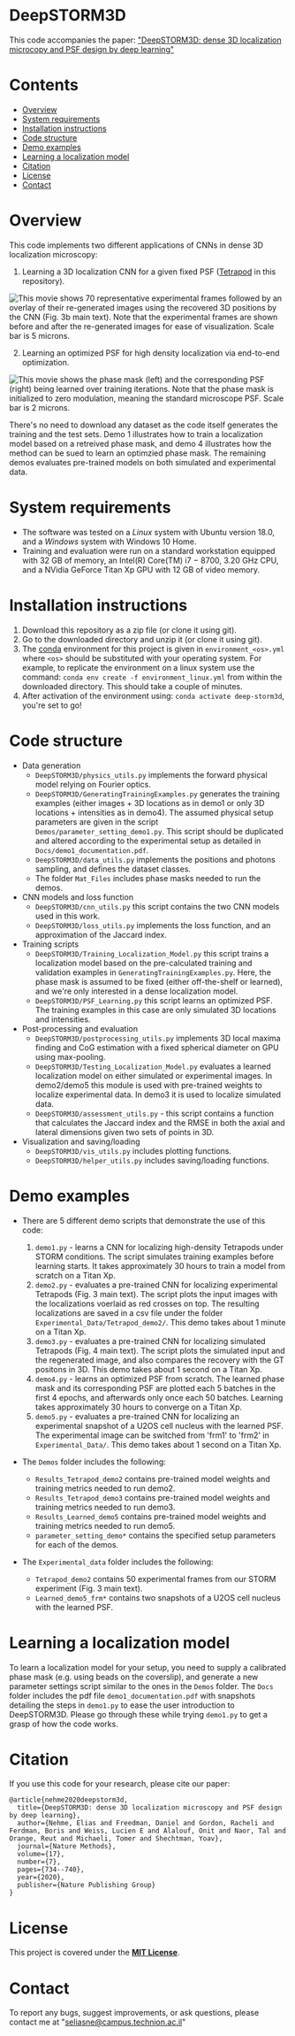 # DeepSTORM3D

This code accompanies the paper: ["DeepSTORM3D: dense 3D localization microcopy and PSF design by deep learning"](https://arxiv.org/abs/1906.09957)

# Contents

- [Overview](#overview)
- [System requirements](#system-requirements)
- [Installation instructions](#installation-instructions)
- [Code structure](#code-structure)
- [Demo examples](#demo-examples)
- [Learning a localization model](#learning-a-localization-model)
- [Citation](#citation)
- [License](#license)
- [Contact](#contact)

# Overview

This code implements two different applications of CNNs in dense 3D localization microscopy:
1. Learning a 3D localization CNN for a given fixed PSF ([Tetrapod](https://pubs.acs.org/doi/10.1021/acs.nanolett.5b01396) in this repository).

![](Figures/locsoverlay.gif "This movie shows 70 representative experimental frames followed by an overlay of their re-generated images using the recovered 3D positions by the CNN (Fig. 3b main text). Note that the experimental frames are shown before and after the re-generated images for ease of visualization. Scale bar is 5 microns.")


2. Learning an optimized PSF for high density localization via end-to-end optimization.


![](Figures/masklearninganimation.gif "This movie shows the phase mask (left) and the corresponding PSF (right) being learned over training iterations. Note that the phase mask is initialized to zero modulation, meaning the standard microscope PSF. Scale bar is 2 microns.")


There's no need to download any dataset as the code itself generates the training and the test sets. Demo 1 illustrates how to train a localization model based on a retreived phase mask, and demo 4 illustrates how the method can be sued to learn an optimzied phase mask. The remaining demos evaluates pre-trained models on both simulated and experimental data.

# System requirements
* The software was tested on a *Linux* system with Ubuntu version 18.0, and a *Windows* system with Windows 10 Home.  
* Training and evaluation were run on a standard workstation equipped with 32 GB of memory, an Intel(R) Core(TM) i7 − 8700, 3.20 GHz CPU, and a NVidia GeForce Titan Xp GPU with 12 GB of video memory.

# Installation instructions
1. Download this repository as a zip file (or clone it using git).
2. Go to the downloaded directory and unzip it (or clone it using git).
3. The [conda](https://docs.conda.io/en/latest/) environment for this project is given in `environment_<os>.yml` where `<os>` should be substituted with your operating system. For example, to replicate the environment on a linux system use the command: `conda env create -f environment_linux.yml` from within the downloaded directory.
This should take a couple of minutes.
4. After activation of the environment using: `conda activate deep-storm3d`, you're set to go!

# Code structure
 
* Data generation
    * `DeepSTORM3D/physics_utils.py` implements the forward physical model relying on Fourier optics.
    * `DeepSTORM3D/GeneratingTrainingExamples.py` generates the training examples (either images + 3D locations as in demo1 or only 3D locations + intensities as in demo4). The assumed physical setup parameters are given in the script `Demos/parameter_setting_demo1.py`. This script should be duplicated and altered according to the experimental setup as detailed in `Docs/demo1_documentation.pdf`.
    * `DeepSTORM3D/data_utils.py` implements the positions and photons sampling, and defines the dataset classes.
    * The folder `Mat_Files` includes phase masks needed to run the demos.
* CNN models and loss function
    * `DeepSTORM3D/cnn_utils.py` this script contains the two CNN models used in this work.
    * `DeepSTORM3D/loss_utils.py` implements the loss function, and an approximation of the Jaccard index.
* Training scripts
    * `DeepSTORM3D/Training_Localization_Model.py` this script trains a localization model based on the pre-calculated training and validation examples in `GeneratingTrainingExamples.py`. Here, the phase mask is assumed to be fixed (either off-the-shelf or learned), and we're only interested in a dense localization model.
    * `DeepSTORM3D/PSF_Learning.py` this script learns an optimized PSF. The training examples in this case are only simulated 3D locations and intensities.
* Post-processing and evaluation
    * `DeepSTORM3D/postprocessing_utils.py` implements 3D local maxima finding and CoG estimation with a fixed spherical diameter on GPU using max-pooling.
    * `DeepSTORM3D/Testing_Localization_Model.py` evaluates a learned localization model on either simulated or experimental images. In demo2/demo5 this module is used with pre-trained weights to localize experimental data. In demo3 it is used to localize simulated data.
    * `DeepSTORM3D/assessment_utils.py` - this script contains a function that calculates the Jaccard index and the RMSE in both the axial and lateral dimensions given two sets of points in 3D.
* Visualization and saving/loading 
    * `DeepSTORM3D/vis_utils.py` includes plotting functions.
    * `DeepSTORM3D/helper_utils.py` includes saving/loading functions.
 
 # Demo examples
 
* There are 5 different demo scripts that demonstrate the use of this code:
    1. `demo1.py` - learns a CNN for localizing high-density Tetrapods under STORM conditions. The script simulates training examples before learning starts. It takes approximately 30 hours to train a model from scratch on a Titan Xp.
    2. `demo2.py` - evaluates a pre-trained CNN for localizing experimental Tetrapods (Fig. 3 main text). The script plots the input images with the localizations voerlaid as red crosses on top. The resulting localizations are saved in a csv file under the folder `Experimental_Data/Tetrapod_demo2/`. This demo takes about 1 minute on a Titan Xp.
    3. `demo3.py` - evaluates a pre-trained CNN for localizing simulated Tetrapods (Fig. 4 main text). The script plots the simulated input and the regenerated image, and also compares the recovery with the GT positons in 3D. This demo takes about 1 second on a Titan Xp.
    4. `demo4.py` - learns an optimized PSF from scratch. The learned phase mask and its corresponding PSF are plotted each 5 batches in the first 4 epochs, and afterwards only once each 50 batches. Learning takes approximately 30 hours to converge on a Titan Xp. 
    5. `demo5.py` - evaluates a pre-trained CNN for localizing an experimental snapshot of a U2OS cell nucleus with the learned PSF. The experimental image can be switched from 'frm1' to 'frm2' in `Experimental_Data/`. This demo takes about 1 second on a Titan Xp.

* The `Demos` folder includes the following:
    * `Results_Tetrapod_demo2` contains pre-trained model weights and training metrics needed to run demo2.
    * `Results_Tetrapod_demo3` contains  pre-trained model weights and training metrics needed to run demo3.
    * `Results_Learned_demo5` contains pre-trained model weights and training metrics needed to run demo5.
    * `parameter_setting_demo*` contains the specified setup parameters for each of the demos.

* The `Experimental_data` folder includes the following:
    * `Tetrapod_demo2` contains 50 experimental frames from our STORM experiment (Fig. 3 main text).
    * `Learned_demo5_frm*` contains two snapshots of a U2OS cell nucleus with the learned PSF.

# Learning a localization model

To learn a localization model for your setup, you need to supply a calibrated phase mask (e.g. using beads on the coverslip), and generate a new parameter settings script similar to the ones in the `Demos` folder. The `Docs` folder includes the pdf file `demo1_documentation.pdf` with snapshots detailing the steps in `demo1.py` to ease the user introduction to DeepSTORM3D. Please go through these while trying `demo1.py` to get a grasp of how the code works.

# Citation

If you use this code for your research, please cite our paper:
```
@article{nehme2020deepstorm3d,
  title={DeepSTORM3D: dense 3D localization microscopy and PSF design by deep learning},
  author={Nehme, Elias and Freedman, Daniel and Gordon, Racheli and Ferdman, Boris and Weiss, Lucien E and Alalouf, Onit and Naor, Tal and Orange, Reut and Michaeli, Tomer and Shechtman, Yoav},
  journal={Nature Methods},
  volume={17},
  number={7},
  pages={734--740},
  year={2020},
  publisher={Nature Publishing Group}
}
```

# License
 
This project is covered under the [**MIT License**](https://github.com/EliasNehme/DeepSTORM3D/blob/master/LICENSE).

# Contact

To report any bugs, suggest improvements, or ask questions, please contact me at "seliasne@campus.technion.ac.il"
 
